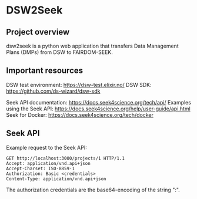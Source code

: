 # DSW2Seek

## Project overview

dsw2seek is a python web application that transfers Data Management Plans (DMPs) from DSW to FAIRDOM-SEEK.

## Important resources

DSW test environment: https://dsw-test.elixir.no/
DSW SDK: https://github.com/ds-wizard/dsw-sdk

Seek API documentation: https://docs.seek4science.org/tech/api/
Examples using the Seek API: https://docs.seek4science.org/help/user-guide/api.html
Seek for Docker: https://docs.seek4science.org/tech/docker

## Seek API

Example request to the Seek API:

```
GET http://localhost:3000/projects/1 HTTP/1.1
Accept: application/vnd.api+json
Accept-Charset: ISO-8859-1
Authorization: Basic <credentials>
Content-Type: application/vnd.api+json
```

The authorization credentials are the base64-encoding of the string "<username>:<password>".

